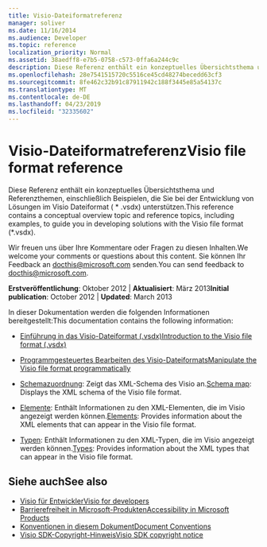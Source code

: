 ```yaml
---
title: Visio-Dateiformatreferenz
manager: soliver
ms.date: 11/16/2014
ms.audience: Developer
ms.topic: reference
localization_priority: Normal
ms.assetid: 38aedff8-e7b5-0758-c573-0ffa6a244c9c
description: Diese Referenz enthält ein konzeptuelles Übersichtsthema und Referenzthemen, einschließlich Beispielen, die Sie bei der Entwicklung von Lösungen mit dem Visio unterstützen.
ms.openlocfilehash: 28e7541515720c5516ce45cd48274becedd63cf3
ms.sourcegitcommit: 8fe462c32b91c87911942c188f3445e85a54137c
ms.translationtype: MT
ms.contentlocale: de-DE
ms.lasthandoff: 04/23/2019
ms.locfileid: "32335602"
---
```

# <a name="visio-file-format-reference"></a><span data-ttu-id="f48df-103">Visio-Dateiformatreferenz</span><span class="sxs-lookup"><span data-stu-id="f48df-103">Visio file format reference</span></span>

<span data-ttu-id="f48df-104">Diese Referenz enthält ein konzeptuelles Übersichtsthema und Referenzthemen, einschließlich Beispielen, die Sie bei der Entwicklung von Lösungen im Visio Dateiformat ( \* .vsdx) unterstützen.</span><span class="sxs-lookup"><span data-stu-id="f48df-104">This reference contains a conceptual overview topic and reference topics, including examples, to guide you in developing solutions with the Visio file format (\*.vsdx).</span></span>
  
<span data-ttu-id="f48df-105">Wir freuen uns über Ihre Kommentare oder Fragen zu diesen Inhalten.</span><span class="sxs-lookup"><span data-stu-id="f48df-105">We welcome your comments or questions about this content.</span></span> <span data-ttu-id="f48df-106">Sie können Ihr Feedback an [docthis@microsoft.com](mailto:docthis@microsoft.com) senden.</span><span class="sxs-lookup"><span data-stu-id="f48df-106">You can send feedback to [docthis@microsoft.com](mailto:docthis@microsoft.com).</span></span>
  
 <span data-ttu-id="f48df-107">**Erstveröffentlichung**: Oktober 2012 | **Aktualisiert**: März 2013</span><span class="sxs-lookup"><span data-stu-id="f48df-107">**Initial publication**: October 2012 | **Updated**: March 2013</span></span>
  
<span data-ttu-id="f48df-108">In dieser Dokumentation werden die folgenden Informationen bereitgestellt:</span><span class="sxs-lookup"><span data-stu-id="f48df-108">This documentation contains the following information:</span></span>
  
- [<span data-ttu-id="f48df-109">Einführung in das Visio-Dateiformat (.vsdx)</span><span class="sxs-lookup"><span data-stu-id="f48df-109">Introduction to the Visio file format (.vsdx)</span></span>](introduction-to-the-visio-file-formatvsdx.md)
    
- [<span data-ttu-id="f48df-110">Programmgesteuertes Bearbeiten des Visio-Dateiformats</span><span class="sxs-lookup"><span data-stu-id="f48df-110">Manipulate the Visio file format programmatically</span></span>](how-to-manipulate-the-visio-file-format-programmatically.md)
    
- <span data-ttu-id="f48df-111">[Schemazuordnung](schema-mapvisio-xml.md): Zeigt das XML-Schema des Visio an.</span><span class="sxs-lookup"><span data-stu-id="f48df-111">[Schema map](schema-mapvisio-xml.md): Displays the XML schema of the Visio file format.</span></span>
    
- <span data-ttu-id="f48df-112">[Elemente](elementsvisio-xml.md): Enthält Informationen zu den XML-Elementen, die im Visio angezeigt werden können.</span><span class="sxs-lookup"><span data-stu-id="f48df-112">[Elements](elementsvisio-xml.md): Provides information about the XML elements that can appear in the Visio file format.</span></span>
    
- <span data-ttu-id="f48df-113">[Typen](typesvisio-xml.md): Enthält Informationen zu den XML-Typen, die im Visio angezeigt werden können.</span><span class="sxs-lookup"><span data-stu-id="f48df-113">[Types](typesvisio-xml.md): Provides information about the XML types that can appear in the Visio file format.</span></span>
    
## <a name="see-also"></a><span data-ttu-id="f48df-114">Siehe auch</span><span class="sxs-lookup"><span data-stu-id="f48df-114">See also</span></span>

- [<span data-ttu-id="f48df-115">Visio für Entwickler</span><span class="sxs-lookup"><span data-stu-id="f48df-115">Visio for developers</span></span>](https://msdn.microsoft.com/office/aa905478.aspx) 
- [<span data-ttu-id="f48df-116">Barrierefreiheit in Microsoft-Produkten</span><span class="sxs-lookup"><span data-stu-id="f48df-116">Accessibility in Microsoft Products</span></span>](https://www.microsoft.com/enable/products/default.aspx)
- [<span data-ttu-id="f48df-117">Konventionen in diesem Dokument</span><span class="sxs-lookup"><span data-stu-id="f48df-117">Document Conventions</span></span>](https://msdn.microsoft.com/office/aa905365.aspx) 
- [<span data-ttu-id="f48df-118">Visio SDK-Copyright-Hinweis</span><span class="sxs-lookup"><span data-stu-id="f48df-118">Visio SDK copyright notice</span></span>](visio-sdk-copyright-notice.md)

    

